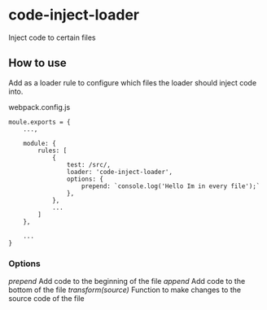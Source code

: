 # code-inject-loader
Inject code to certain files


## How to use
Add as a loader rule to configure which files the loader should inject code into.

webpack.config.js
```
moule.exports = {
	...,

	module: {
		rules: [
			{
				test: /src/,
				loader: 'code-inject-loader',
				options: {
					prepend: `console.log('Hello Im in every file');`
				},
			},
			...
		]
	},

	...
}
```

### Options
*prepend <string>* Add code to the beginning of the file
*append <string>* Add code to the bottom of the file
*transform(source) <function>* Function to make changes to the source code of the file
